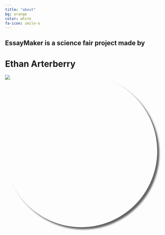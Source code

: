 ```yaml
---
title: "about"
bg: orange
color: white
fa-icon: smile-o
---
```


## EssayMaker is a science fair project made by

# Ethan Arterberry

<div class="center"> 
	  <div style="
    width: 500px;
    height: 500px;
    border-radius: 50%;
    -webkit-box-shadow: 7px 7px 5px 0px rgba(50, 50, 50, 0.75);
    -moz-box-shadow: 7px 7px 5px 0px rgba(50, 50, 50, 0.75);
    box-shadow: 7px 7px 5px 0px rgba(50, 50, 50, 0.75);">
    	<img src="http://i.imgur.com/3cg9GSX.jpg">
    </div>
</div>

